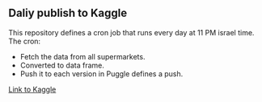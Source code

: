 
Daliy publish to Kaggle
-------

This repository defines a cron job that runs every day at 11 PM israel time.
The cron: 
  - Fetch the data from all supermarkets.
  - Converted to data frame.
  - Push it to each version in Puggle defines a push.


[Link to Kaggle](https://www.kaggle.com/datasets/erlichsefi/israeli-supermarkets-2024)
